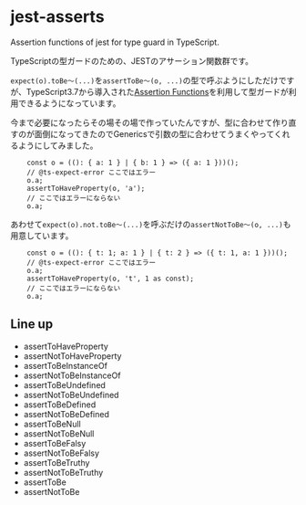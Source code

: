 # jest-asserts

Assertion functions of jest for type guard in TypeScript.

TypeScriptの型ガードのための、JESTのアサーション関数群です。

`expect(o).toBe～(...)`を`assertToBe～(o, ...)`の型で呼ぶようにしただけですが、TypeScript3.7から導入された[Assertion Functions](https://www.typescriptlang.org/docs/handbook/release-notes/typescript-3-7.html#assertion-functions)を利用して型ガードが利用できるようになっています。

今まで必要になったらその場その場で作っていたんですが、型に合わせて作り直すのが面倒になってきたのでGenericsで引数の型に合わせてうまくやってくれるようにしてみました。

```ts:./src/jest-asserts.test.ts#1
    const o = ((): { a: 1 } | { b: 1 } => ({ a: 1 }))();
    // @ts-expect-error ここではエラー
    o.a;
    assertToHaveProperty(o, 'a');
    // ここではエラーにならない
    o.a;
```

あわせて`expect(o).not.toBe～(...)`を呼ぶだけの`assertNotToBe～(o, ...)`も用意しています。

```ts:./src/jest-asserts.test.ts#2
    const o = ((): { t: 1; a: 1 } | { t: 2 } => ({ t: 1, a: 1 }))();
    // @ts-expect-error ここではエラー
    o.a;
    assertToHaveProperty(o, 't', 1 as const);
    // ここではエラーにならない
    o.a;
```

## Line up

- assertToHaveProperty
- assertNotToHaveProperty
- assertToBeInstanceOf
- assertNotToBeInstanceOf
- assertToBeUndefined
- assertNotToBeUndefined
- assertToBeDefined
- assertNotToBeDefined
- assertToBeNull
- assertNotToBeNull
- assertToBeFalsy
- assertNotToBeFalsy
- assertToBeTruthy
- assertNotToBeTruthy
- assertToBe
- assertNotToBe
